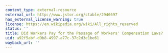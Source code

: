```yaml
---
content_type: external-resource
external_url: http://www.jstor.org/stable/2946697
has_external_license_warning: true
license: https://en.wikipedia.org/wiki/All_rights_reserved
status: ''
title: Did Workers Pay for the Passage of Workers' Compensation Laws?
uid: a92f5abf-d9b8-4997-a77c-37c2d3e1be61
wayback_url: ''
---
```

